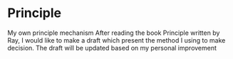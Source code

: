 # Principle
My own principle mechanism
After reading the book Principle written by Ray, I would like to make a draft which present the method I using to make decision.
The draft will be updated based on my personal improvement
